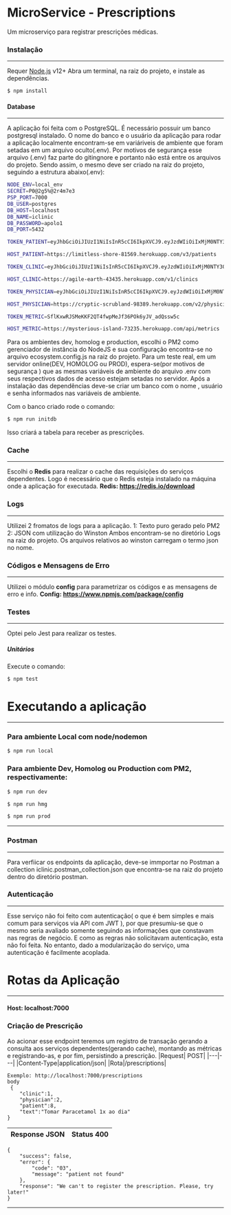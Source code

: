 # MicroService - Prescriptions
Um microserviço para registrar prescrições médicas.

### Instalação
---
Requer [Node.js](https://nodejs.org/) v12+ 
Abra um terminal, na raiz do projeto, e instale as dependências. 
```sh
$ npm install 
```
#### Database
---
A aplicação foi feita com o PostgreSQL.
É necessário possuir um banco postgresql instalado.
O nome do banco e o usuário da aplicação para rodar a aplicação localmente encontram-se em variáriveis de ambiente que foram setadas em um arquivo oculto(.env).
Por motivos de segurança esse arquivo (.env) faz parte do gitingnore e portanto não está entre os arquivos do projeto.
Sendo assim, o mesmo deve ser criado na raiz do projeto, seguindo a estrutura abaixo(.env):
```sh
NODE_ENV=local_env
SECRET=P0@2g5%@2r4m7e3 
PSP_PORT=7000 
DB_USER=postgres 
DB_HOST=localhost 
DB_NAME=iclinic 
DB_PASSWORD=apolo1 
DB_PORT=5432

TOKEN_PATIENT=eyJhbGciOiJIUzI1NiIsInR5cCI6IkpXVCJ9.eyJzdWIiOiIxMjM0NTY3ODkwIiwibmFtZSI6IkpvaG4gRG9lIiwiaWF0IjoxNTE2MjM5MDIyLCJzZXJ2aWNlIjoicGF0aWVudHMifQ.Pr6Z58GzNRtjX8Y09hEBzl7dluxsGiaxGlfzdaphzVU 

HOST_PATIENT=https://limitless-shore-81569.herokuapp.com/v3/patients

TOKEN_CLINIC=eyJhbGciOiJIUzI1NiIsInR5cCI6IkpXVCJ9.eyJzdWIiOiIxMjM0NTY3ODkwIiwibmFtZSI6IkpvaG4gRG9lIiwiaWF0IjoxNTE2MjM5MDIyLCJzZXJ2aWNlIjoiY2xpbmljcyJ9.r3w8KS4LfkKqZhOUK8YnIdLhVGJEqnReSClLCMBIJRQ

HOST_CLINIC=https://agile-earth-43435.herokuapp.com/v1/clinics

TOKEN_PHYSICIAN=eyJhbGciOiJIUzI1NiIsInR5cCI6IkpXVCJ9.eyJzdWIiOiIxMjM0NTY3ODkwIiwibmFtZSI6IkpvaG4gRG9lIiwiaWF0IjoxNTE2MjM5MDIyLCJzZXJ2aWNlIjoicGh5c2ljaWFucyJ9.Ei58MtFFGBK4uzpxwnzLxG0Ljdd-NQKVcOXIS4UYJtA

HOST_PHYSICIAN=https://cryptic-scrubland-98389.herokuapp.com/v2/physicians

TOKEN_METRIC=SflKxwRJSMeKKF2QT4fwpMeJf36POk6yJV_adQssw5c

HOST_METRIC=https://mysterious-island-73235.herokuapp.com/api/metrics
```
Para os ambientes dev, homolog e production, escolhi o PM2 como gerenciador de instância do NodeJS e sua configuração encontra-se no arquivo ecosystem.config.js na raiz do projeto.
Para um teste real, em um servidor online(DEV, HOMOLOG ou PROD),  espera-se(por motivos de segurança ) que as mesmas variáveis de ambiente do arquivo .env com seus respectivos dados de acesso estejam setadas no servidor.
Após a instalação das dependências deve-se criar um banco com o nome , usuário e senha informados nas variáveis de ambiente.

Com o banco criado rode o comando:
```sh
$ npm run initdb
```
Isso criará a tabela para receber as prescrições.
### Cache
---
Escolhi o **Redis** para realizar o cache das requisições do serviços dependentes.
Logo é necessário que o Redis esteja instalado na máquina onde a aplicação for executada.
**Redis: https://redis.io/download**

### Logs
---
Utilizei 2 fromatos de logs para a aplicação.
1: Texto puro gerado pelo PM2
2: JSON com utilização do Winston
Ambos encontram-se no diretório Logs na raiz do projeto.
Os arquivos relativos ao winston carregam o termo json no nome.

### Códigos e Mensagens de Erro
---
Utilizei o módulo **config** para parametrizar os códigos e as mensagens de erro e info.
**Config: https://www.npmjs.com/package/config**

### Testes
---
Optei pelo Jest para realizar os testes.
##### Unitários 
Execute o comando:
```sh
$ npm test
```
# Executando a aplicação
---
### Para ambiente Local com node/nodemon

```sh
$ npm run local
```
### Para ambiente Dev, Homolog ou Production com PM2, respectivamente:

```sh
$ npm run dev
```
```sh
$ npm run hmg
```
```sh
$ npm run prod  
```
 
 ---
 
 ### Postman 
 ---
 Para verfiicar os endpoints da aplicação, deve-se immportar no Postman a collection iclinic.postman_collection.json que encontra-se na raiz do projeto dentro do diretório postman.
### Autenticação
---
Esse serviço não foi feito com autenticação( o que é bem simples e mais comum para serviços via API com JWT ), por que presumiu-se que o mesmo seria avaliado somente seguindo as informações que constavam nas regras de negócio. E como as  regras não solicitavam autenticação, esta não foi feita. No entanto, dado a modularização do serviço, uma autenticação é facilmente acoplada.
 
 # Rotas da Aplicação
 ---
#### Host: localhost:7000
### Criação de Prescrição

Ao acionar esse endpoint teremos um registro de transação gerando a consulta aos serviços dependentes(gerando cache), montando as métricas e registrando-as, e por fim, persistindo a prescrição.
|Request| POST|
|---|---| 
|Content-Type|application/json| 
|Rota|/prescriptions|

```
Exemplo: http://localhost:7000/prescriptions
body
 {
	"clinic":1,
	"physician":2,
	"patient":8,
	"text":"Tomar Paracetamol 1x ao dia"
}
```
|Response JSON| Status 400| 
|---|---|  

```
{
    "success": false,
    "error": {
        "code": "03",
        "message": "patient not found"
    },
    "response": "We can't to register the prescription. Please, try later!"
}
```
---
